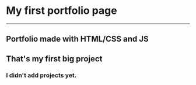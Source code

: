 # My first portfolio page

--------------------------

## Portfolio made with HTML/CSS and JS
## That's my first big project
### I didn't add projects yet.